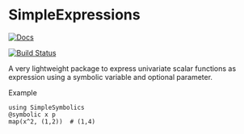 # SimpleExpressions

[![Docs](https://img.shields.io/badge/docs-dev-blue.svg)](https://jverzani.github.io/SimpleExpressions.jl/dev)

[![Build Status](https://github.com/jverzani/SimpleSymbolics.jl/actions/workflows/CI.yml/badge.svg?branch=main)](https://github.com/jverzani/SimpleSymbolics.jl/actions/workflows/CI.yml?query=branch%3Amain)


A very lightweight package to express univariate scalar functions as expression using a symbolic variable and optional parameter.

Example

```
using SimpleSymbolics
@symbolic x p
map(x^2, (1,2))  # (1,4)
```
